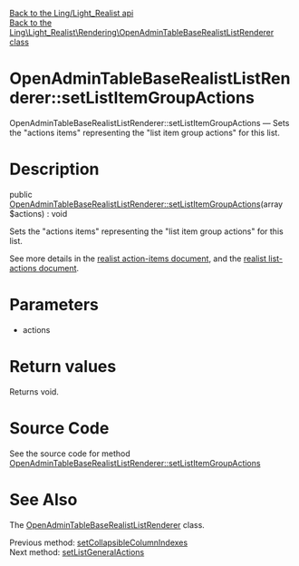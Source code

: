 [Back to the Ling/Light_Realist api](https://github.com/lingtalfi/Light_Realist/blob/master/doc/api/Ling/Light_Realist.md)<br>
[Back to the Ling\Light_Realist\Rendering\OpenAdminTableBaseRealistListRenderer class](https://github.com/lingtalfi/Light_Realist/blob/master/doc/api/Ling/Light_Realist/Rendering/OpenAdminTableBaseRealistListRenderer.md)


OpenAdminTableBaseRealistListRenderer::setListItemGroupActions
================



OpenAdminTableBaseRealistListRenderer::setListItemGroupActions — Sets the "actions items" representing the "list item group actions" for this list.




Description
================


public [OpenAdminTableBaseRealistListRenderer::setListItemGroupActions](https://github.com/lingtalfi/Light_Realist/blob/master/doc/api/Ling/Light_Realist/Rendering/OpenAdminTableBaseRealistListRenderer/setListItemGroupActions.md)(array $actions) : void




Sets the "actions items" representing the "list item group actions" for this list.

See more details in the [realist action-items document](https://github.com/lingtalfi/Light_Realist/blob/master/doc/pages/2020/action-items.md),
and the [realist list-actions document](https://github.com/lingtalfi/Light_Realist/blob/master/doc/pages/2020/list-actions.md).




Parameters
================


- actions

    


Return values
================

Returns void.








Source Code
===========
See the source code for method [OpenAdminTableBaseRealistListRenderer::setListItemGroupActions](https://github.com/lingtalfi/Light_Realist/blob/master/Rendering/OpenAdminTableBaseRealistListRenderer.php#L347-L350)


See Also
================

The [OpenAdminTableBaseRealistListRenderer](https://github.com/lingtalfi/Light_Realist/blob/master/doc/api/Ling/Light_Realist/Rendering/OpenAdminTableBaseRealistListRenderer.md) class.

Previous method: [setCollapsibleColumnIndexes](https://github.com/lingtalfi/Light_Realist/blob/master/doc/api/Ling/Light_Realist/Rendering/OpenAdminTableBaseRealistListRenderer/setCollapsibleColumnIndexes.md)<br>Next method: [setListGeneralActions](https://github.com/lingtalfi/Light_Realist/blob/master/doc/api/Ling/Light_Realist/Rendering/OpenAdminTableBaseRealistListRenderer/setListGeneralActions.md)<br>

